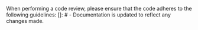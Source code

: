 When performing a code review, please ensure that the code adheres to the following guidelines:
[]: # - Documentation is updated to reflect any changes made.
